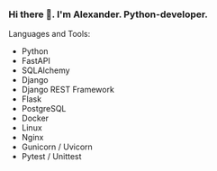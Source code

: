 ### Hi there 👋. I'm Alexander. Python-developer.

Languages and Tools:
- Python
- FastAPI
- SQLAlchemy
- Django
- Django REST Framework
- Flask
- PostgreSQL
- Docker
- Linux
- Nginx
- Gunicorn / Uvicorn
- Pytest / Unittest

<!--
**amalshakov/amalshakov** is a ✨ _special_ ✨ repository because its `README.md` (this file) appears on your GitHub profile.

Here are some ideas to get you started:

- 🔭 I’m currently working on ...
- 🌱 I’m currently learning ...
- 👯 I’m looking to collaborate on ...
- 🤔 I’m looking for help with ...
- 💬 Ask me about ...
- 📫 How to reach me: ...
- 😄 Pronouns: ...
- ⚡ Fun fact: ...
-->
